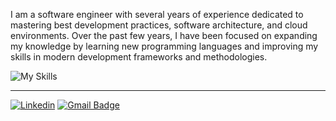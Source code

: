 I am a software engineer with several years of experience dedicated to mastering best development practices, software architecture, and cloud environments. Over the past few years, I have been focused on expanding my knowledge by learning new programming languages and improving my skills in modern development frameworks and methodologies.

![My Skills](https://skillicons.dev/icons?i=aws,bash,docker,git,linux,kubernetes,mongodb,mysql,postgresql,nginx,rabbitmq,php,js,typescript,nestjs,nextjs,react)

<hr />

[![Linkedin](https://img.shields.io/badge/-pablosanches-blue?style=flat-square&logo=Linkedin&logoColor=white&link=https://www.linkedin.com/in/pablosanches/)](https://www.linkedin.com/in/pablosanches/)
[![Gmail Badge](https://img.shields.io/badge/-sanches.webmaster@gmail.com-006bed?style=flat-square&logo=Gmail&logoColor=white&link=mailto:sanches.webmaster@gmail.com)](mailto:sanches.webmaster@gmail.com)
